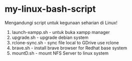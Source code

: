 # my-linux-bash-script

Mengandungi script untuk kegunaan seharian di Linux!

1. launch-xampp.sh - untuk buka xampp manager
2. upgrade.sh - upgrade debian system
3. rclone-sync.sh - sync file local to GDrive use rclone
4. brave.sh - install brave browser for Redhat base system
5. mountD.sh - mount NFS Server to linux system
